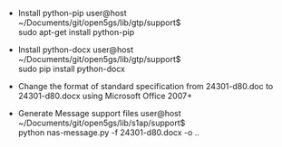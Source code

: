 
* Install python-pip
user@host ~/Documents/git/open5gs/lib/gtp/support$ \
    sudo apt-get install python-pip

* Install python-docx
user@host ~/Documents/git/open5gs/lib/gtp/support$ \
    sudo pip install python-docx

* Change the format of standard specification 
  from 24301-d80.doc to 24301-d80.docx 
  using Microsoft Office 2007+

* Generate Message support files
user@host ~/Documents/git/open5gs/lib/s1ap/support$ \
    python nas-message.py -f 24301-d80.docx -o ..
